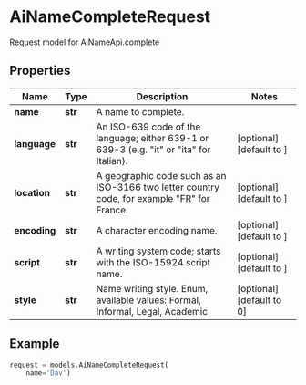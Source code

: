# AiNameCompleteRequest

Request model for AiNameApi.complete

## Properties

Name | Type | Description | Notes
---- | ---- | ----------- | -----
**name** |**str** |A name to complete. |
**language** |**str** |An ISO-639 code of the language; either 639-1 or 639-3 (e.g. \"it\" or \"ita\" for Italian).              |[optional] [default to ]
**location** |**str** |A geographic code such as an ISO-3166 two letter country code, for example \"FR\" for France.              |[optional] [default to ]
**encoding** |**str** |A character encoding name. |[optional] [default to ]
**script** |**str** |A writing system code; starts with the ISO-15924 script name. |[optional] [default to ]
**style** |**str** |Name writing style. Enum, available values: Formal, Informal, Legal, Academic |[optional] [default to 0]

## Example
```python
request = models.AiNameCompleteRequest(
    name='Dav')
```
